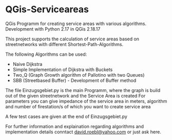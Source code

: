 # QGis-Serviceareas
QGis Programm for creating service areas with various algorithms.
Development with Python 2.17 in QGis 2.18.17


This project supports the calculation of service areas based on streetnetworks with different Shortest-Path-Algorithms. 

The following Algorithms can be used:
  - Naive Dijkstra
  - Simple Implementation of Dijkstra with Buckets
  - Two_Q (Graph Growth algorithm of Pallotino with two Queues)
  - SBB (Streetbased Buffer) - Development of Buffer method


The file Einzugsgebiet.py is the main Programm, where the graph is build out of the given streetnetwork and the Service Area is created
For parameters you can give impedance of the service area in meters, algorithm and number of firestation/s of which you want to create service area

A few test cases are given at the end of Einzugsgebiet.py

For further information and explaination regarding algorithms and implementation details conntact david.roebl@yahoo.com or just ask here.
